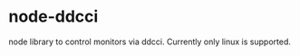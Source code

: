 node-ddcci
==========

node library to control monitors via ddcci. Currently only linux is supported.
